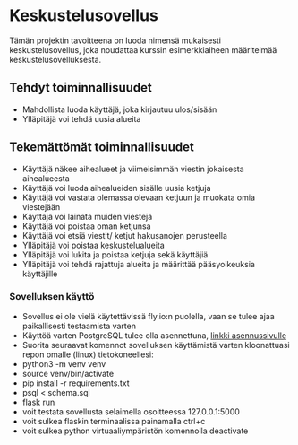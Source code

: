 # Keskustelusovellus
Tämän projektin tavoitteena on luoda nimensä mukaisesti keskustelusovellus, joka noudattaa kurssin esimerkkiaiheen määritelmää keskustelusovelluksesta.

## Tehdyt toiminnallisuudet
- Mahdollista luoda käyttäjä, joka kirjautuu ulos/sisään
- Ylläpitäjä voi tehdä uusia alueita

## Tekemättömät toiminnallisuudet
- Käyttäjä näkee aihealueet ja viimeisimmän viestin jokaisesta aihealueesta
- Käyttäjä voi luoda aihealueiden sisälle uusia ketjuja
- Käyttäjä voi vastata olemassa olevaan ketjuun ja muokata omia viestejään
- Käyttäjä voi lainata muiden viestejä
- Käyttäjä voi poistaa oman ketjunsa
- Käyttäjä voi etsiä viestit/ ketjut hakusanojen perusteella
- Ylläpitäjä voi poistaa keskustelualueita
- Ylläpitäjä voi lukita ja poistaa ketjuja sekä käyttäjiä
- Ylläpitäjä voi tehdä rajattuja alueita ja määrittää pääsyoikeuksia käyttäjille

### Sovelluksen käyttö
- Sovellus ei ole vielä käytettävissä fly.io:n puolella, vaan se tulee ajaa paikallisesti testaamista varten
- Käyttöä varten PostgreSQL tulee olla asennettuna, [linkki asennussivulle](https://www.postgresql.org/download/)
- Suorita seuraavat komennot sovelluksen käyttämistä varten kloonattuasi repon omalle (linux) tietokoneellesi:
- python3 -m venv venv
- source venv/bin/activate
- pip install -r requirements.txt
- psql < schema.sql
- flask run
- voit testata sovellusta selaimella osoitteessa 127.0.0.1:5000
- voit sulkea flaskin terminaalissa painamalla ctrl+c 
- voit sulkea python virtuaaliympäristön komennolla deactivate
